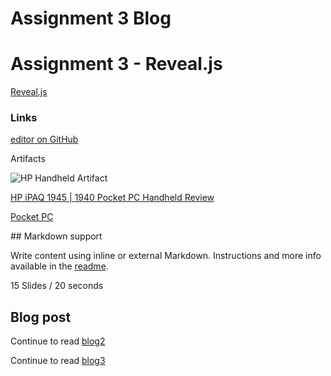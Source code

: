 # Assignment 3 Blog
#   Assignment 3 - Reveal.js

[Reveal.js](http://lab.hakim.se/reveal-js/#/)

### Links

[editor on GitHub](https://github.com/rustenburgJ/IASC-2P02/edit/master/README.md) 

Artifacts






![HP Handheld Artifact](https://github.com/rustenburgJ/IASC-2P02-Assignment-3/raw/master/images3/images.png)




[HP iPAQ 1945 | 1940 Pocket PC Handheld Review](http://www.pocketpccentral.net/ipaq1945.htm#ebay)


[Pocket PC](http://pocketpccentral.net/device_menus/pocket_pcs.htm)

<section data-markdown>
  ## Markdown support

  Write content using inline or external Markdown.
  Instructions and more info available in the [readme](https://github.com/hakimel/reveal.js#markdown).
</section>



15 Slides / 20 seconds

## Blog post

Continue to read [blog2](https://rustenburgJ.github.io/IASC-2P02/blog)


Continue to read [blog3](https://github.com/rustenburgJ/IASC-2P02-Assignment-3/blob/master/Assignment3)


